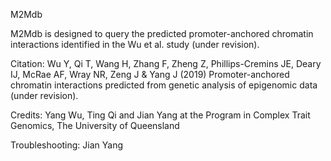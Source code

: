 M2Mdb

M2Mdb is designed to query the predicted promoter-anchored chromatin interactions identified in the Wu et al. study (under revision).

Citation: Wu Y, Qi T, Wang H, Zhang F, Zheng Z, Phillips-Cremins JE, Deary IJ, McRae AF, Wray NR, Zeng J & Yang J (2019) Promoter-anchored chromatin interactions predicted from genetic analysis of epigenomic data (under revision).

Credits: Yang Wu, Ting Qi and Jian Yang at the Program in Complex Trait Genomics, The University of Queensland

Troubleshooting: Jian Yang
